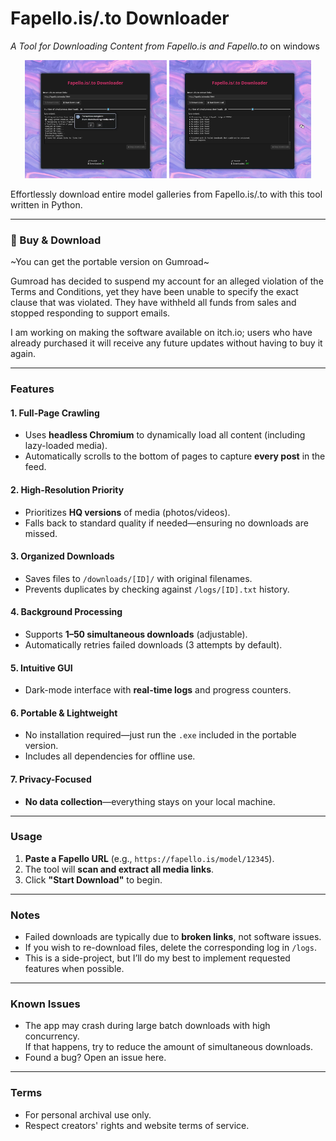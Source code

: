 # **Fapello.is/.to Downloader**  
*A Tool for Downloading Content from Fapello.is and Fapello.to* on windows


<p align="center">
  <img src="screenshots/screenshot1.png" width="45%">
  <img src="screenshots/screenshot2.png" width="45%">
</p>

Effortlessly download entire model galleries from Fapello.is/.to with this tool written in Python.


---

### 🔗 Buy & Download

~You can get the portable version on Gumroad~

Gumroad has decided to suspend my account for an alleged violation of the Terms and Conditions, yet they have been unable to specify the exact clause that was violated. They have withheld all funds from sales and stopped responding to support emails.

I am working on making the software available on itch.io; users who have already purchased it will receive any future updates without having to buy it again.

---

### **Features**  

#### **1. Full-Page Crawling**  
- Uses **headless Chromium** to dynamically load all content (including lazy-loaded media).  
- Automatically scrolls to the bottom of pages to capture **every post** in the feed.  

#### **2. High-Resolution Priority**  
- Prioritizes **HQ versions** of media (photos/videos).  
- Falls back to standard quality if needed—ensuring no downloads are missed.  

#### **3. Organized Downloads**  
- Saves files to `/downloads/[ID]/` with original filenames.  
- Prevents duplicates by checking against `/logs/[ID].txt` history.  

#### **4. Background Processing**  
- Supports **1–50 simultaneous downloads** (adjustable).  
- Automatically retries failed downloads (3 attempts by default).  

#### **5. Intuitive GUI**  
- Dark-mode interface with **real-time logs** and progress counters.  

#### **6. Portable & Lightweight**  
- No installation required—just run the `.exe` included in the portable version.
- Includes all dependencies for offline use.  

#### **7. Privacy-Focused**  
- **No data collection**—everything stays on your local machine.  

---

### **Usage**  
1. **Paste a Fapello URL** (e.g., `https://fapello.is/model/12345`).  
2. The tool will **scan and extract all media links**.  
3. Click **"Start Download"** to begin.  

---

### **Notes**  
- Failed downloads are typically due to **broken links**, not software issues.  
- If you wish to re-download files, delete the corresponding log in `/logs`.
- This is a side-project, but I’ll do my best to implement requested features when possible.

---

### **Known Issues**  
- The app may crash during large batch downloads with high concurrency.  
If that happens, try to reduce the amount of simultaneous downloads.  
- Found a bug? Open an issue here.

---

### **Terms**  
- For personal archival use only.
- Respect creators' rights and website terms of service.  

